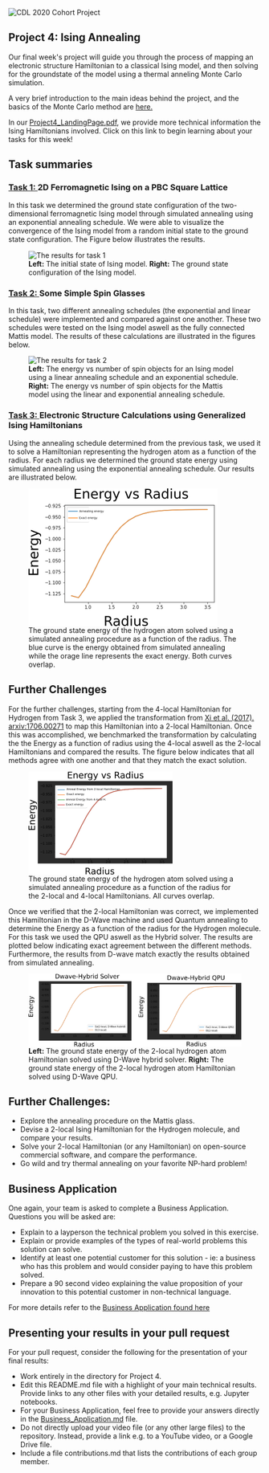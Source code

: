 ![CDL 2020 Cohort Project](../figures/CDL_logo.jpg)
## Project 4: Ising Annealing

Our final week's project will guide you through the process of mapping an electronic structure Hamiltonian to a classical Ising model, and then solving for the groundstate of the model using a thermal anneling Monte Carlo simulation.

A very brief introduction to the main ideas behind the project, and the basics of the Monte Carlo method are
[here.](https://github.com/CDL-Quantum/CohortProject_2020/blob/master/CDL_2020_docs.pdf)

In our [Project4_LandingPage.pdf](https://github.com/CDL-Quantum/CohortProject_2020/blob/master/Project_4_Ising_Annealer/Project4_LandingPage.pdf),
we provide more technical information the Ising Hamiltonians involved.
Click on this link to begin learning about your tasks for this week!

## Task summaries

### [Task 1: ](Task_1.ipynb) 2D Ferromagnetic Ising on a PBC Square Lattice
In this task we determined the ground state configuration of the two-dimensional ferromagnetic Ising model through simulated annealing
using an exponential annealing schedule. We were able to visualize the convergence of the Ising model from a
random initial state to the ground state configuration. The Figure below illustrates the results.

<p align="center">
<figure>
  <img src="img/Task1_results.png" alt="The results for task 1" align="center">
  <figcaption> <b>Left:</b> The initial state of Ising model.  <b>Right:</b> The ground state configuration of the Ising model. </figcaption>
</figure>
</p>

### [Task 2: ](Task_2.ipynb) Some Simple Spin Glasses
In this task, two different annealing schedules (the exponential and linear schedule) were implemented and compared
against one another. These two schedules were tested on the Ising model aswell as the fully 
connected Mattis model. The results of these calculations are illustrated in the figures below.

<p align="center">
<figure>
  <img src="img/Task2_comparison.png" alt="The results for task 2" style="width: 30%; height: 30%">
  <figcaption> <b>Left:</b> The energy vs number of spin objects for an Ising model using a linear annealing schedule and an exponential schedule. 
  <b>Right:</b> The energy vs number of spin objects for the Mattis model using the linear and exponential annealing schedule. </figcaption>
</figure>
</p>


### [Task 3: ](Task_3.ipynb) Electronic Structure Calculations using Generalized Ising Hamiltonians
 
Using the annealing schedule determined from the previous task, we used it to solve a Hamiltonian representing 
the hydrogen atom as a function of the radius. For each radius we determined the ground state energy
using simulated annealing using the exponential annealing schedule. Our results are illustrated below.

<p align="center">
<figure>
  <img src="img/Task3_Energy_vs_radius.png" alt="The results for task 3" align="center">
  <figcaption>The ground state energy of the hydrogen atom solved using a simulated annealing procedure as a function of the radius. The blue curve is the energy obtained from simulated annealing while the orage line represents the exact energy. Both curves overlap. </figcaption>
</figure>
</p>

## Further Challenges

For the further challenges, starting from the 4-local Hamiltonian for Hydrogen from Task 3, we 
applied the transformation from [Xi et al. (2017). arxiv:1706.00271](https://arxiv.org/pdf/1706.00271.pdf) to
map this Hamiltonian into a 2-local Hamiltonian. Once this was accomplished, we benchmarked 
the transformation by calculating the the Energy as a function of radius using the 
4-local aswell as the 2-local Hamiltonians and compared the results. The figure below indicates that all
methods agree with one another and that they match the exact solution.

<p align="center">
<figure>
  <img src="img/Additional_task_p1.png" alt="The results for additional task" align="center">
  <figcaption>The ground state energy of the hydrogen atom solved using a simulated annealing procedure as a function of the radius for the 2-local and 4-local Hamiltonians. All curves overlap. </figcaption>
</figure>
</p>

Once we verified that the 2-local Hamiltonian was correct, we implemented this Hamiltonian
in the D-Wave machine and used Quantum annealing to determine the Energy as a function
of the radius for the Hydrogen molecule. For this task we used the QPU aswell as the 
Hybrid solver. The results are plotted below indicating exact agreement between the 
different methods. Furthermore, the results from D-wave match exactly the results obtained 
from simulated annealing.

 <p align="center">
<figure>
  <img src="img/Additional_task_p2.png" alt="The results for additional task" align="center">
  <figcaption> <b>Left:</b> The ground state energy of the 2-local hydrogen atom Hamiltonian solved 
  using D-Wave hybrid solver. <b>Right:</b> The ground state energy of the 2-local hydrogen atom Hamiltonian solved 
  using D-Wave QPU. </figcaption>
</figure>
</p>


## Further Challenges: 
* Explore the annealing procedure on the Mattis glass.
* Devise a 2-local Ising Hamiltonian for the Hydrogen molecule, and compare your results.
* Solve your 2-local Hamiltonian (or any Hamiltonian) on open-source commercial software, and compare the performance.
* Go wild and try thermal annealing on your favorite NP-hard problem!

## Business Application
One again, your team is asked to complete a Business Application. Questions you will be asked are:

* Explain to a layperson the technical problem you solved in this exercise.
* Explain or provide examples of the types of real-world problems this solution can solve.
* Identify at least one potential customer for this solution - ie: a business who has this problem and would consider paying to have this problem solved.
* Prepare a 90 second video explaining the value proposition of your innovation to this potential customer in non-technical language.

For more details refer to the [Business Application found here](./Business_Application.md)

## Presenting your results in your pull request
For your pull request, consider the following for the presentation of your final results:
- Work entirely in the directory for Project 4.
- Edit this README.md file with a highlight of your main technical results.  Provide links to any other files with your detailed results, e.g. Jupyter notebooks.
- For your Business Application, feel free to provide your answers directly in the 
[Business_Application.md](./Business_Application.md) file.
- Do not directly upload your video file (or any other large files) to the repository.  Instead, provide a link e.g. to a YouTube video, or a Google Drive file.
- Include a file contributions.md that lists the contributions of each group member.

